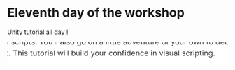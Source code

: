 # Eleventh day of the workshop

Unity tutorial all day !

![](pictures/pic_05_06_2023/confidence.png)
